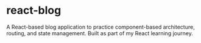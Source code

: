 # react-blog
A React-based blog application to practice component-based architecture, routing, and state management. Built as part of my React learning journey.
